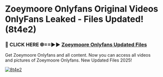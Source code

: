 # Zoeymoore Onlyfans Original Videos 0nlyFans Leaked - Files Updated! (8t4e2)

<h3>🔴 CLICK HERE 🌐==►► <a href="https://tinyurl.com/ehrbuxhb" rel="nofollow">Zoeymoore Onlyfans Updated Files</a></h3>

Get Zoeymoore Onlyfans and all content. Now you can access all videos and pictures of Zoeymoore Onlyfans. New Updated Files 2025!

[![8t4e2](https://i.imgur.com/lVYEuWS.gif)](https://tinyurl.com/ehrbuxhb)
